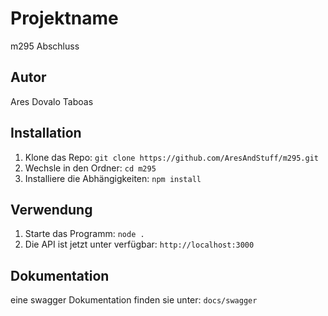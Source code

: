 # Projektname

m295 Abschluss

## Autor
Ares Dovalo Taboas

## Installation
1. Klone das Repo: `git clone https://github.com/AresAndStuff/m295.git`
2. Wechsle in den Ordner: `cd m295`
3. Installiere die Abhängigkeiten: `npm install`

## Verwendung

1. Starte das Programm: `node .`
2. Die API ist jetzt unter verfügbar: `http://localhost:3000`

## Dokumentation
eine swagger Dokumentation finden sie unter: `docs/swagger`